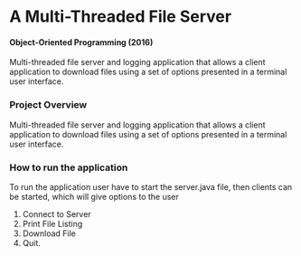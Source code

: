 # A Multi-Threaded File Server 
#### Object-Oriented Programming (2016) 

Multi-threaded file server and logging application that allows a client application to download files using a set of options presented in a terminal user interface.

### Project Overview
Multi-threaded file server and logging application that allows a client application to download files using a set of options presented in a terminal user interface.

### How to run the application
To run the application user have to start the server.java file, then clients can be started, which will give options to the user
1. Connect to Server
2. Print File Listing
3. Download File
4. Quit.

